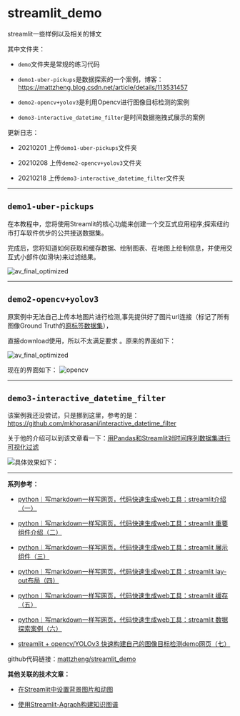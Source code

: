 # streamlit_demo

streamlit一些样例以及相关的博文

其中文件夹：

- `demo`文件夹是常规的练习代码

- `demo1-uber-pickups`是数据探索的一个案例，博客：https://mattzheng.blog.csdn.net/article/details/113531457

- `demo2-opencv+yolov3`是利用Opencv进行图像目标检测的案例

- `demo3-interactive_datetime_filter`是时间数据拖拽式展示的案例


更新日志：

- 20210201 上传`demo1-uber-pickups`文件夹

- 20210208 上传`demo2-opencv+yolov3`文件夹

- 20210218 上传`demo3-interactive_datetime_filter`文件夹

---

## `demo1-uber-pickups`

在本教程中，您将使用Streamlit的核心功能来创建一个交互式应用程序;探索纽约市打车软件优步的公共接送数据集。

完成后，您将知道如何获取和缓存数据、绘制图表、在地图上绘制信息，并使用交互式小部件(如滑块)来过滤结果。

![av_final_optimized](https://img-blog.csdnimg.cn/20210201224312608.png?x-oss-process=image/watermark,type_ZmFuZ3poZW5naGVpdGk,shadow_10,text_aHR0cHM6Ly9ibG9nLmNzZG4ubmV0L3NpbmF0XzI2OTE3Mzgz,size_16,color_FFFFFF,t_70)




---

## `demo2-opencv+yolov3`

原案例中无法自己上传本地图片进行检测,事先提供好了图片url连接（标记了所有图像Ground Truth的[原标签数据集](https://streamlit-self-driving.s3-us-west-2.amazonaws.com/labels.csv.gz)），

直接download使用，所以不太满足要求  。原来的界面如下：


![av_final_optimized](https://raw.githubusercontent.com/streamlit/demo-self-driving/master/av_final_optimized.gif)


现在的界面如下：
![opencv](https://img-blog.csdnimg.cn/20210208161448931.png?x-oss-process=image/watermark,type_ZmFuZ3poZW5naGVpdGk,shadow_10,text_aHR0cHM6Ly9ibG9nLmNzZG4ubmV0L3NpbmF0XzI2OTE3Mzgz,size_16,color_FFFFFF,t_70
)


---
## `demo3-interactive_datetime_filter`

该案例我还没尝试，只是挪到这里，参考的是：https://github.com/mkhorasani/interactive_datetime_filter

关于他的介绍可以到该文章看一下：[用Pandas和Streamlit对时间序列数据集进行可视化过滤](https://mp.weixin.qq.com/s/TV1MJfaOq27y2DVCGMuqhA)

![具体效果如下：](https://camo.githubusercontent.com/66ae4c74254d04811c253c666b43f92d739a48df607cfae0e5eb0592dc2ef70f/68747470733a2f2f6d69726f2e6d656469756d2e636f6d2f6d61782f3730302f312a4d585a44516861733434364e336b66425f4d615651512e676966)





---


**系列参考：**

- [python︱写markdown一样写网页，代码快速生成web工具：streamlit介绍（一）](https://mattzheng.blog.csdn.net/article/details/113484942)

- [python︱写markdown一样写网页，代码快速生成web工具：streamlit 重要组件介绍（二）](https://mattzheng.blog.csdn.net/article/details/113485525)

- [python︱写markdown一样写网页，代码快速生成web工具：streamlit 展示组件（三）](https://mattzheng.blog.csdn.net/article/details/113486304)

- [python︱写markdown一样写网页，代码快速生成web工具：streamlit lay-out布局（四）](https://mattzheng.blog.csdn.net/article/details/113530944)

- [python︱写markdown一样写网页，代码快速生成web工具：streamlit 缓存（五）](https://mattzheng.blog.csdn.net/article/details/113531087)

- [python︱写markdown一样写网页，代码快速生成web工具：streamlit 数据探索案例（六）](https://mattzheng.blog.csdn.net/article/details/113531457)

- [streamlit + opencv/YOLOv3 快速构建自己的图像目标检测demo网页（七）](https://mattzheng.blog.csdn.net/article/details/113758554)

github代码链接：[mattzheng/streamlit_demo](https://github.com/mattzheng/streamlit_demo)


**其他关联的技术文章：**

- [在Streamlit中设置背景图片和动图](https://mp.weixin.qq.com/s/JanyRPu43Yqi32sSO6oZRQ)

- [使用Streamlit-Agraph构建知识图谱](https://mp.weixin.qq.com/s/_s6A5-rSWJju5kQ9r4MRnw)

